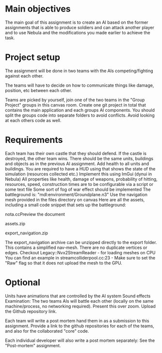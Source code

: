 # Main objectives
The main goal of this assignment is to create an AI based on the former assignments that is able to produce soldiers and can attack another player and to use Nebula and the modifications you made earlier to achieve the task.

# Project setup
The assignment will be done in two teams with the AIs competing/fighting against each other.

The teams will have to decide on how to communicate things like damage, position, etc between each other.

Teams are picked by yourself, join one of the two teams in the "Group Project" groups in this canvas room. Create one git project in total that contains the main application and each groups AI components. You should split the groups code into separate folders to avoid conflicts. Avoid looking at each others code as well.

# Requirements
Each team has their own castle that they should defend. If the castle is destroyed, the other team wins.
There should be the same units, buildings and objects as in the previous AI assignment.
Add health to all units and buildings.
You are required to have a HUD using that shows the state of the simulation (resources collected etc.)
Implement this using ImGui (dynui in Nebula)
All properties like health, damage of weapons, probability of hitting, resources, speed, construction times are to be configurable via a script or some text file
Some sort of fog of war effect should be implemented
The battleground is: "mdl:environment/Groundplane.n3"
Use the navigation mesh provided in the files directory on canvas
Here are all the assets, including a small code snippet that sets up the battleground:

nota.ccPreview the document

assets.zip  

export_navigation.zip

The export_navigation archive can be unzipped directly to the export folder. This contains a simplified nav-mesh. There are no duplicate vertices or edges.
Checkout Legacy::Nvx2StreamReader - for loading meshes on CPU
        You can find an example in streamcolliderpool.cc:23 - Make sure to set the "Raw" flag so that it does not upload the mesh to the GPU.

# Optional
Units have animations that are controlled by the AI system
Sound effects
Examination:
The two teams AIs will battle each other (locally on the same machine/process, no networking required). Present this over zoom. Upload the Github repository link.

Each team will write a post mortem hand them in as a submission to this assignment. Provide a link to the github repositories for each of the teams, and also for the collaborated "core" code.

Each individual developer will also write a post mortem separately: See the "Post-mortem" assignment.
